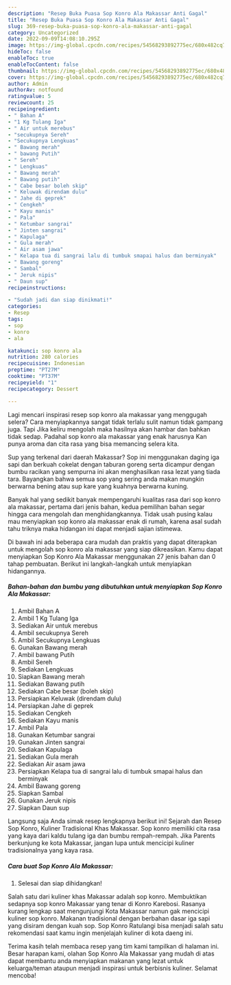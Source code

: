 ```yaml
---
description: "Resep Buka Puasa Sop Konro Ala Makassar Anti Gagal"
title: "Resep Buka Puasa Sop Konro Ala Makassar Anti Gagal"
slug: 369-resep-buka-puasa-sop-konro-ala-makassar-anti-gagal
category: Uncategorized
date: 2022-09-09T14:08:10.295Z
image: https://img-global.cpcdn.com/recipes/54568293892775ec/680x482cq70/sop-konro-ala-makassar-foto-resep-utama.jpg
hideToc: false
enableToc: true
enableTocContent: false
thumbnail: https://img-global.cpcdn.com/recipes/54568293892775ec/680x482cq70/sop-konro-ala-makassar-foto-resep-utama.jpg
cover: https://img-global.cpcdn.com/recipes/54568293892775ec/680x482cq70/sop-konro-ala-makassar-foto-resep-utama.jpg
author: Admin
authorAv: notfound
ratingvalue: 5
reviewcount: 25
recipeingredient:
- " Bahan A"
- "1 Kg Tulang Iga"
- " Air untuk merebus"
- "secukupnya Sereh"
- "Secukupnya Lengkuas"
- " Bawang merah"
- " bawang Putih"
- " Sereh"
- " Lengkuas"
- " Bawang merah"
- " Bawang putih"
- " Cabe besar boleh skip"
- " Keluwak direndam dulu"
- " Jahe di geprek"
- " Cengkeh"
- " Kayu manis"
- " Pala"
- " Ketumbar sangrai"
- " Jinten sangrai"
- " Kapulaga"
- " Gula merah"
- " Air asam jawa"
- " Kelapa tua di sangrai lalu di tumbuk smapai halus dan berminyak"
- " Bawang goreng"
- " Sambal"
- " Jeruk nipis"
- " Daun sup"
recipeinstructions:

- "Sudah jadi dan siap dinikmati!"
categories:
- Resep
tags:
- sop
- konro
- ala

katakunci: sop konro ala 
nutrition: 280 calories
recipecuisine: Indonesian
preptime: "PT27M"
cooktime: "PT37M"
recipeyield: "1"
recipecategory: Dessert

---
```



Lagi mencari inspirasi resep sop konro ala makassar yang menggugah selera? Cara menyiapkannya sangat tidak terlalu sulit namun tidak gampang juga. Tapi Jika keliru mengolah maka hasilnya akan hambar dan bahkan tidak sedap. Padahal sop konro ala makassar yang enak harusnya Kan punya aroma dan cita rasa yang bisa memancing selera kita.


Sup yang terkenal dari daerah Makassar? Sop ini menggunakan daging iga sapi dan berkuah cokelat dengan taburan goreng serta dicampur dengan bumbu racikan yang sempurna ini akan menghasilkan rasa lezat yang tiada tara. Bayangkan bahwa semua sop yang sering anda makan mungkin berwarna bening atau sup kare yang kuahnya berwarna kuning.

Banyak hal yang sedikit banyak mempengaruhi kualitas rasa dari sop konro ala makassar, pertama dari jenis bahan, kedua pemilihan bahan segar hingga cara mengolah dan menghidangkannya. Tidak usah pusing kalau mau menyiapkan sop konro ala makassar enak di rumah, karena asal sudah tahu triknya maka hidangan ini dapat menjadi sajian istimewa.


Di bawah ini ada beberapa cara mudah dan praktis yang dapat diterapkan untuk mengolah sop konro ala makassar yang siap dikreasikan. Kamu dapat menyiapkan Sop Konro Ala Makassar menggunakan 27 jenis bahan dan 0 tahap pembuatan. Berikut ini langkah-langkah untuk menyiapkan hidangannya.

<!--inarticleads1-->

##### Bahan-bahan dan bumbu yang dibutuhkan untuk menyiapkan Sop Konro Ala Makassar:

1. Ambil  Bahan A
1. Ambil 1 Kg Tulang Iga
1. Sediakan  Air untuk merebus
1. Ambil secukupnya Sereh
1. Ambil Secukupnya Lengkuas
1. Gunakan  Bawang merah
1. Ambil  bawang Putih
1. Ambil  Sereh
1. Sediakan  Lengkuas
1. Siapkan  Bawang merah
1. Sediakan  Bawang putih
1. Sediakan  Cabe besar (boleh skip)
1. Persiapkan  Keluwak (direndam dulu)
1. Persiapkan  Jahe di geprek
1. Sediakan  Cengkeh
1. Sediakan  Kayu manis
1. Ambil  Pala
1. Gunakan  Ketumbar sangrai
1. Gunakan  Jinten sangrai
1. Sediakan  Kapulaga
1. Sediakan  Gula merah
1. Sediakan  Air asam jawa
1. Persiapkan  Kelapa tua di sangrai lalu di tumbuk smapai halus dan berminyak
1. Ambil  Bawang goreng
1. Siapkan  Sambal
1. Gunakan  Jeruk nipis
1. Siapkan  Daun sup


Langsung saja Anda simak resep lengkapnya berikut ini! Sejarah dan Resep Sop Konro, Kuliner Tradisional Khas Makassar. Sop konro memiliki cita rasa yang kaya dari kaldu tulang iga dan bumbu rempah-rempah. Jika Parents berkunjung ke kota Makassar, jangan lupa untuk mencicipi kuliner tradisionalnya yang kaya rasa. 

<!--inarticleads2-->

##### Cara buat Sop Konro Ala Makassar:


1. Selesai dan siap dihidangkan!

Salah satu dari kuliner khas Makassar adalah sop konro. Membuktikan sedapnya sop konro Makassar yang tenar di Konro Karebosi. Rasanya kurang lengkap saat mengunjungi Kota Makassar namun gak mencicipi kuliner sop konro. Makanan tradisional dengan berbahan dasar iga sapi yang disiram dengan kuah sop. Sop Konro Ratulangi bisa menjadi salah satu rekomendasi saat kamu ingin menjelajah kuliner di kota daeng ini. 

Terima kasih telah membaca resep yang tim kami tampilkan di halaman ini. Besar harapan kami, olahan Sop Konro Ala Makassar yang mudah di atas dapat membantu anda menyiapkan makanan yang lezat untuk keluarga/teman ataupun menjadi inspirasi untuk berbisnis kuliner. Selamat mencoba!
